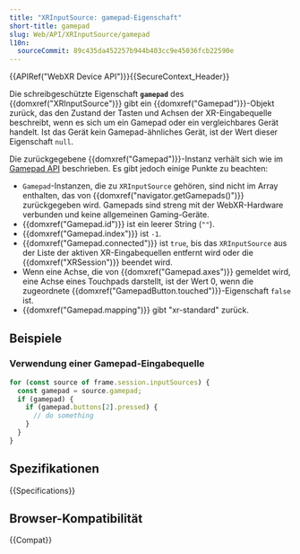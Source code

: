 ```yaml
---
title: "XRInputSource: gamepad-Eigenschaft"
short-title: gamepad
slug: Web/API/XRInputSource/gamepad
l10n:
  sourceCommit: 89c435da452257b944b403cc9e45036fcb22590e
---
```


{{APIRef("WebXR Device API")}}{{SecureContext_Header}}

Die schreibgeschützte Eigenschaft **`gamepad`** des {{domxref("XRInputSource")}} gibt ein {{domxref("Gamepad")}}-Objekt zurück, das den Zustand der Tasten und Achsen der XR-Eingabequelle beschreibt, wenn es sich um ein Gamepad oder ein vergleichbares Gerät handelt. Ist das Gerät kein Gamepad-ähnliches Gerät, ist der Wert dieser Eigenschaft `null`.

Die zurückgegebene {{domxref("Gamepad")}}-Instanz verhält sich wie im [Gamepad API](/de/docs/Web/API/Gamepad_API) beschrieben. Es gibt jedoch einige Punkte zu beachten:

- `Gamepad`-Instanzen, die zu `XRInputSource` gehören, sind nicht im Array enthalten, das von {{domxref("navigator.getGamepads()")}} zurückgegeben wird. Gamepads sind streng mit der WebXR-Hardware verbunden und keine allgemeinen Gaming-Geräte.
- {{domxref("Gamepad.id")}} ist ein leerer String (`""`).
- {{domxref("Gamepad.index")}} ist `-1`.
- {{domxref("Gamepad.connected")}} ist `true`, bis das `XRInputSource` aus der Liste der aktiven XR-Eingabequellen entfernt wird oder die {{domxref("XRSession")}} beendet wird.
- Wenn eine Achse, die von {{domxref("Gamepad.axes")}} gemeldet wird, eine Achse eines Touchpads darstellt, ist der Wert 0, wenn die zugeordnete {{domxref("GamepadButton.touched")}}-Eigenschaft `false` ist.
- {{domxref("Gamepad.mapping")}} gibt "xr-standard" zurück.

## Beispiele

### Verwendung einer Gamepad-Eingabequelle

```js
for (const source of frame.session.inputSources) {
  const gamepad = source.gamepad;
  if (gamepad) {
    if (gamepad.buttons[2].pressed) {
      // do something
    }
  }
}
```

## Spezifikationen

{{Specifications}}

## Browser-Kompatibilität

{{Compat}}
